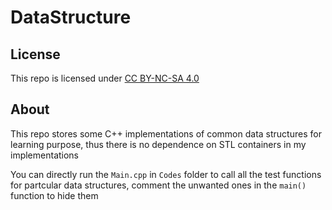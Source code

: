 # DataStructure

## License
This repo is licensed under [CC BY-NC-SA 4.0](https://creativecommons.org/licenses/by-nc-sa/4.0/deed.zh-hans)

## About
This repo stores some C++ implementations of common data structures for learning purpose, thus there is no dependence on STL containers in my implementations

You can directly run the `Main.cpp` in `Codes` folder to call all the test functions for partcular data structures, comment the unwanted ones in the `main()` function to hide them